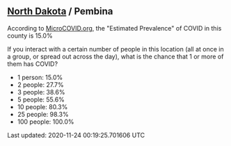 
## [North Dakota](/united-states/north-dakota) / Pembina

According to [MicroCOVID.org](http://microcovid.org),
the "Estimated Prevalence" of COVID in this county is 15.0%

If you interact with a certain number of people in this location
(all at once in a group, or spread out across the day), what is the chance that
1 or more of them has COVID?

- 1 person: 15.0%
- 2 people: 27.7%
- 3 people: 38.6%
- 5 people: 55.6%
- 10 people: 80.3%
- 25 people: 98.3%
- 100 people: 100.0%

Last updated: 2020-11-24 00:19:25.701606 UTC

